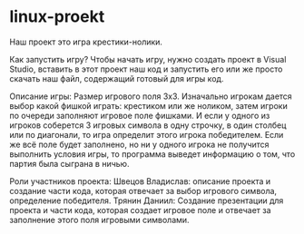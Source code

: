 # linux-proekt
Наш проект это игра крестики-нолики.

Как запустить игру?
Чтобы начать игру, нужно создать проект в Visual Studio, вставить в этот проект наш код и запустить его или же просто скачать наш файл, содержащий готовый для игры код.

Описание игры: Размер игрового поля 3x3. Изначально игрокам дается выбор какой фишкой играть: крестиком или же ноликом, затем игроки по очереди заполняют игровое поле фишками. И если у одного из игроков соберется 3 игровых символа в одну строчку, в один столбец или по диагонали, то игра определит этого игрока победителем. Если же всё поле будет заполнено, но ни у одного игрока не получится выполнить условия игры, то программа выведет информацию о том, что партия была сыграна в ничью.

Роли участников проекта:
Швецов Владислав: описание проекта и создание части кода, которая отвечает за выбор игрового символа, определение победителя.
Трянин Даниил: Создание презентации для проекта и части кода, которая создает игровое поле и отвечает за заполнение этого поля игровыми символами.
